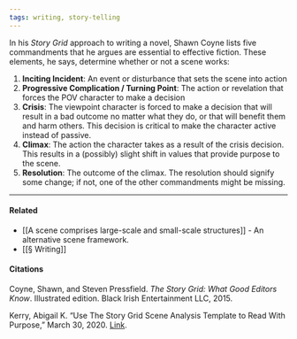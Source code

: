 ```yaml
---
tags: writing, story-telling
---
```


In his _Story Grid_ approach to writing a novel, Shawn Coyne lists five commandments that he argues are essential to effective fiction. These elements, he says, determine whether or not a scene works:

1.  **Inciting Incident**: An event or disturbance that sets the scene into action
2.  **Progressive Complication / Turning Point**: The action or revelation that forces the POV character to make a decision
3.  **Crisis**: The viewpoint character is forced to make a decision that will result in a bad outcome no matter what they do, or that will benefit them and harm others. This decision is critical to make the character active instead of passive.
4.  **Climax**: The action the character takes as a result of the crisis decision. This results in a (possibly) slight shift in values that provide purpose to the scene.
5.  **Resolution**: The outcome of the climax. The resolution should signify some change; if not, one of the other commandments might be missing.

---

#### Related

- [[A scene comprises large-scale and small-scale structures]] - An alternative scene framework.
- [[§ Writing]]

#### Citations

Coyne, Shawn, and Steven Pressfield. _The Story Grid: What Good Editors Know_. Illustrated edition. Black Irish Entertainment LLC, 2015.

Kerry, Abigail K. “Use The Story Grid Scene Analysis Template to Read With Purpose,” March 30, 2020. [Link](https://diymfa.com/reading/story-grid-scene-analysis-template).
